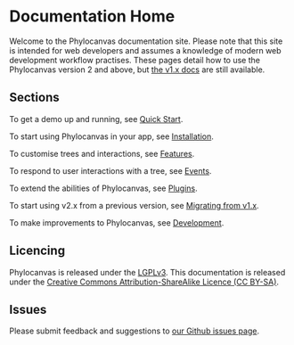 # Documentation Home

Welcome to the Phylocanvas documentation site. Please note that this site is intended for web developers and assumes a knowledge of modern web development workflow practises. These pages detail how to use the Phylocanvas version 2 and above, but [the v1.x docs](/v1.x) are still available.

## Sections

To get a demo up and running, see [Quick Start](/docs/quick-start/).

To start using Phylocanvas in your app, see [Installation](/docs/install/).

To customise trees and interactions, see [Features](/docs/features/).

To respond to user interactions with a tree, see [Events](/docs/events/).

To extend the abilities of Phylocanvas, see [Plugins](/docs/plugins/).

To start using v2.x from a previous version, see [Migrating from v1.x](/docs/migrating-from-1x/).

To make improvements to Phylocanvas, see [Development](/docs/development/).

## Licencing

Phylocanvas is released under the [LGPLv3](https://raw.githubusercontent.com/phylocanvas/phylocanvas/master/LICENCE).
This documentation is released under the [Creative Commons Attribution-ShareAlike Licence (CC BY-SA)](https://raw.githubusercontent.com/phylocanvas/phylocanvas/master/LICENCE-docs).

## Issues

Please submit feedback and suggestions to [our Github issues page](https://github.com/phylocanvas/phylocanvas/issues).
